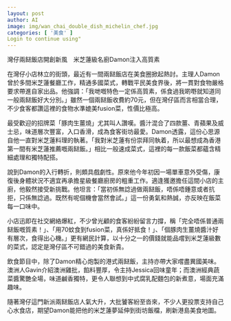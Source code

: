 ```yaml
---
layout: post
author: AI
image: img/wan_chai_double_dish_michelin_chef.jpg
categories: [ '美食' ]
Login to continue using"
---
```

灣仔兩餸飯店開創新風　米芝蓮級名廚Damon注入高質素

在灣仔小店林立的街頭，最近有一間兩餸飯店在美食圈掀起熱討。主理人Damon曾於多間米芝蓮餐廳工作，精通多國菜式，轉戰平民美食界後，將一貫對食物嚴格要求帶進自家出品。他強調：「我哋嘅特色一定係高質素，係食過我啲嘢就知道同一般兩餸飯好大分別。」雖然一個兩餸飯收費約70元，但在灣仔區而言相當合理，不少食客都讚這裡的食物水準媲美fusion菜，性價比極高。

最受歡迎的招牌菜「豚肉生薑燒」尤其叫人讚嘆。醬汁混合了四款薑、青蘋果及威士忌，味道層次豐富，入口香滑，成為食客街坊最愛。Damon透露，這份心思源自他一直對米芝蓮料理的執著。「我對米芝蓮有份崇拜同執着，所以最想成為香港第一間有米芝蓮推薦嘅兩餸飯。」相比一般速成菜式，這裡的每一款飯菜都蘊含精細處理和獨特配搭。

說到Damon的入行轉折，則頗具戲劇性。原來他今年初因一場單車意外受傷，康復後身體狀況不適宜再承擔星級餐廳廚房的粗重工作。適逢獲邀擔任這間小店的主廚，他毅然接受新挑戰。他坦言：「當初係無諗過做兩餸飯，唔係唔鍾意或者抗拒，只係無諗過。既然有呢個機會當然會試。」這一份勇氣和熱誠，亦反映在飯菜每一口味中。

小店迅即在社交網絡爆紅，不少曾光顧的食客紛紛留言力撐，稱「完全唔係普通兩餸飯嘅質素！」、「用70蚊食到fusion菜，真係好抵食！」、「個豚肉生薑燒醬汁好有層次，食得出心機。」更有網民計算，以十分之一的價錢就能品嚐到米芝蓮級數的菜式，認定是灣仔區不可錯過的美食新貴。

飲食節目中，除了Damon精心炮製的港式兩餸飯，主持亦帶大家嚐盡異國美味。澳洲人Gavin介紹澳洲雞批，餡料豐厚，令主持Jessica回味童年；而澳洲經典蔬菜醬驚艷全場，味道鹹香獨特，更令人聯想到中式腐乳配麵包的新煮意，場面充滿趣味。

隨著灣仔這門新派兩餸飯店人氣大升，大批饕客紛至沓來，不少人更投票支持自己心水食店，期望Damon能把他的米芝蓮夢延伸到街坊飯檔，刷新港島美食地圖。